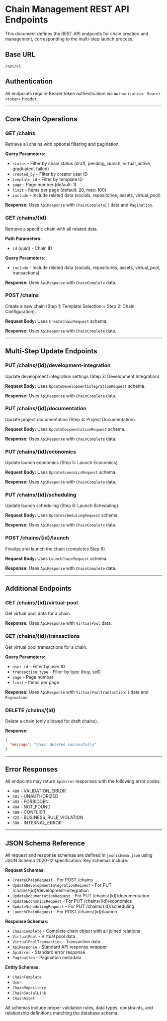 # Chain Management REST API Endpoints

This document defines the REST API endpoints for chain creation and management, corresponding to the multi-step launch process.

## Base URL
```
/api/v1
```

## Authentication
All endpoints require Bearer token authentication via `Authorization: Bearer <token>` header.

---

## Core Chain Operations

### GET /chains
Retrieve all chains with optional filtering and pagination.

**Query Parameters:**
- `status` - Filter by chain status (draft, pending_launch, virtual_active, graduated, failed)
- `created_by` - Filter by creator user ID
- `template_id` - Filter by template ID
- `page` - Page number (default: 1)
- `limit` - Items per page (default: 20, max: 100)
- `include` - Include related data (socials, repositories, assets, virtual_pool)

**Response:** Uses `ApiResponse` with `ChainComplete[]` data and `Pagination`.

### GET /chains/{id}
Retrieve a specific chain with all related data.

**Path Parameters:**
- `id` (uuid) - Chain ID

**Query Parameters:**
- `include` - Include related data (socials, repositories, assets, virtual_pool, transactions)

**Response:** Uses `ApiResponse` with `ChainComplete` data.

### POST /chains
Create a new chain (Step 1: Template Selection + Step 2: Chain Configuration).

**Request Body:** Uses `CreateChainRequest` schema.

**Response:** Uses `ApiResponse` with `ChainComplete` data.

---

## Multi-Step Update Endpoints

### PUT /chains/{id}/development-integration
Update development integration settings (Step 3: Development Integration).

**Request Body:** Uses `UpdateDevelopmentIntegrationRequest` schema.

**Response:** Uses `ApiResponse` with `ChainComplete` data.

### PUT /chains/{id}/documentation
Update project documentation (Step 4: Project Documentation).

**Request Body:** Uses `UpdateDocumentationRequest` schema.

**Response:** Uses `ApiResponse` with `ChainComplete` data.

### PUT /chains/{id}/economics
Update launch economics (Step 5: Launch Economics).

**Request Body:** Uses `UpdateEconomicsRequest` schema.

**Response:** Uses `ApiResponse` with `ChainComplete` data.

### PUT /chains/{id}/scheduling
Update launch scheduling (Step 6: Launch Scheduling).

**Request Body:** Uses `UpdateSchedulingRequest` schema.

**Response:** Uses `ApiResponse` with `ChainComplete` data.

### POST /chains/{id}/launch
Finalize and launch the chain (completes Step 6).

**Request Body:** Uses `LaunchChainRequest` schema.

**Response:** Uses `ApiResponse` with `ChainComplete` data.

---

## Additional Endpoints

### GET /chains/{id}/virtual-pool
Get virtual pool data for a chain.

**Response:** Uses `ApiResponse` with `VirtualPool` data.

### GET /chains/{id}/transactions
Get virtual pool transactions for a chain.

**Query Parameters:**
- `user_id` - Filter by user ID
- `transaction_type` - Filter by type (buy, sell)
- `page` - Page number
- `limit` - Items per page

**Response:** Uses `ApiResponse` with `VirtualPoolTransaction[]` data and `Pagination`.

### DELETE /chains/{id}
Delete a chain (only allowed for draft chains).

**Response:**
```json
{
  "message": "Chain deleted successfully"
}
```

---

## Error Responses

All endpoints may return `ApiError` responses with the following error codes:

- `400` - VALIDATION_ERROR
- `401` - UNAUTHORIZED
- `403` - FORBIDDEN
- `404` - NOT_FOUND
- `409` - CONFLICT
- `422` - BUSINESS_RULE_VIOLATION
- `500` - INTERNAL_ERROR

---

## JSON Schema Reference

All request and response schemas are defined in `jsonschema.json` using JSON Schema 2020-12 specification. Key schemas include:

**Request Schemas:**
- `CreateChainRequest` - For POST /chains
- `UpdateDevelopmentIntegrationRequest` - For PUT /chains/{id}/development-integration
- `UpdateDocumentationRequest` - For PUT /chains/{id}/documentation
- `UpdateEconomicsRequest` - For PUT /chains/{id}/economics
- `UpdateSchedulingRequest` - For PUT /chains/{id}/scheduling
- `LaunchChainRequest` - For POST /chains/{id}/launch

**Response Schemas:**
- `ChainComplete` - Complete chain object with all joined relations
- `VirtualPool` - Virtual pool data
- `VirtualPoolTransaction` - Transaction data
- `ApiResponse` - Standard API response wrapper
- `ApiError` - Standard error response
- `Pagination` - Pagination metadata

**Entity Schemas:**
- `ChainTemplate`
- `User`
- `ChainRepository`
- `ChainSocialLink`
- `ChainAsset`

All schemas include proper validation rules, data types, constraints, and relationship definitions matching the database schema.